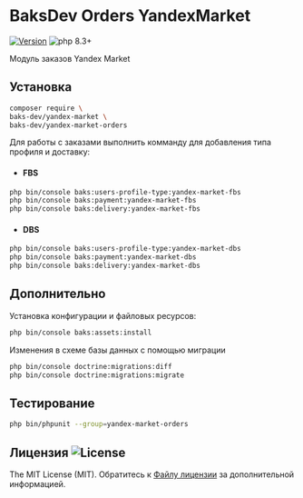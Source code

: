 # BaksDev Orders YandexMarket

[![Version](https://img.shields.io/badge/version-7.1.26-blue)](https://github.com/baks-dev/yandex-market-orders/releases)
![php 8.3+](https://img.shields.io/badge/php-min%208.3-red.svg)

Модуль заказов Yandex Market

## Установка

``` bash
composer require \
baks-dev/yandex-market \
baks-dev/yandex-market-orders
```

Для работы с заказами выполнить комманду для добавления типа профиля и доставку:

* #### FBS

``` bash
php bin/console baks:users-profile-type:yandex-market-fbs
php bin/console baks:payment:yandex-market-fbs
php bin/console baks:delivery:yandex-market-fbs
```

* #### DBS

``` bash
php bin/console baks:users-profile-type:yandex-market-dbs
php bin/console baks:payment:yandex-market-dbs
php bin/console baks:delivery:yandex-market-dbs
```

## Дополнительно

Установка конфигурации и файловых ресурсов:

``` bash
php bin/console baks:assets:install
```

Изменения в схеме базы данных с помощью миграции

``` bash
php bin/console doctrine:migrations:diff
php bin/console doctrine:migrations:migrate
```

## Тестирование

``` bash
php bin/phpunit --group=yandex-market-orders
```

## Лицензия ![License](https://img.shields.io/badge/MIT-green)

The MIT License (MIT). Обратитесь к [Файлу лицензии](LICENSE.md) за дополнительной информацией.

